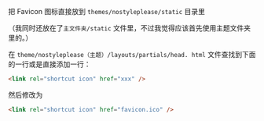 把 Favicon 图标直接放到 `themes/nostyleplease/static` 目录里

（我同时还放在了`主文件夹/static` 文件里，不过我觉得应该首先使用主题文件夹里的。）

在 `theme/nostyleplease（主题）/layouts/partials/head. html`  文件查找到下面的一行或是直接添加一行：

```html
<link rel="shortcut icon" href="xxx" />
```

然后修改为

```html
<link rel="shortcut icon" href="favicon.ico" />
```
